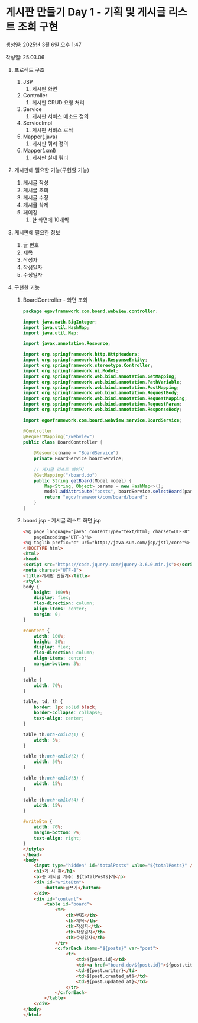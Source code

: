 # 게시판 만들기 Day 1 - 기획 및 게시글 리스트 조회 구현

생성일: 2025년 3월 6일 오후 1:47

작성일: 25.03.06

1. 프로젝트 구조
    1. JSP
        1. 게시판 화면
    2. Controller
        1. 게시판 CRUD 요청 처리
    3. Service
        1. 게시판 서비스 메소드 정의
    4. ServiceImpl
        1. 게시판 서비스 로직
    5. Mapper(.java)
        1. 게시판 쿼리 정의
    6. Mapper(.xml)
        1. 게시판 실제 쿼리

1. 게시판에 필요한 기능(구현할 기능)
    1. 게시글 작성
    2. 게시글 조회
    3. 게시글 수정
    4. 게시글 삭제
    5. 페이징
        1. 한 화면에 10개씩

1. 게시판에 필요한 정보
    1. 글 번호
    2. 제목
    3. 작성자
    4. 작성일자
    5. 수정일자

1. 구현한 기능
    1. BoardController - 화면 조회
        
        ```java
        package egovframework.com.board.webview.controller;
        
        import java.math.BigInteger;
        import java.util.HashMap;
        import java.util.Map;
        
        import javax.annotation.Resource;
        
        import org.springframework.http.HttpHeaders;
        import org.springframework.http.ResponseEntity;
        import org.springframework.stereotype.Controller;
        import org.springframework.ui.Model;
        import org.springframework.web.bind.annotation.GetMapping;
        import org.springframework.web.bind.annotation.PathVariable;
        import org.springframework.web.bind.annotation.PostMapping;
        import org.springframework.web.bind.annotation.RequestBody;
        import org.springframework.web.bind.annotation.RequestMapping;
        import org.springframework.web.bind.annotation.RequestParam;
        import org.springframework.web.bind.annotation.ResponseBody;
        
        import egovframework.com.board.webview.service.BoardService;
        
        @Controller
        @RequestMapping("/webview")
        public class BoardController {
        	
        	@Resource(name = "BoardService")
        	private BoardService boardService;
        	
        	// 게시글 리스트 페이지
        	@GetMapping("/board.do")
        	public String getBoard(Model model) {
        		Map<String, Object> params = new HashMap<>();
        		model.addAttribute("posts", boardService.selectBoard(params));
        		return "egovframework/com/board/board";
        	}
        }
        ```
        
    2. board.jsp - 게시글 리스트 화면 jsp
        
        ```html
        <%@ page language="java" contentType="text/html; charset=UTF-8"
        	pageEncoding="UTF-8"%>
        <%@ taglib prefix="c" uri="http://java.sun.com/jsp/jstl/core"%>
        <!DOCTYPE html>
        <html>
        <head>
        <script src="https://code.jquery.com/jquery-3.6.0.min.js"></script>
        <meta charset="UTF-8">
        <title>게시판 만들기</title>
        <style>
        body {
        	height: 100vh;
        	display: flex;
        	flex-direction: column;
        	align-items: center;
        	margin: 0;
        }
        
        #content {
        	width: 100%;
        	height: 30%;
        	display: flex;
        	flex-direction: column;
        	align-items: center;
        	margin-bottom: 3%;
        }
        
        table {
        	width: 70%;
        }
        
        table, td, th {
        	border: 1px solid black;
        	border-collapse: collapse;
        	text-align: center;
        }
        
        table th:nth-child(1) {
        	width: 5%;
        }
        
        table th:nth-child(2) {
        	width: 50%;
        }
        
        table th:nth-child(3) {
        	width: 15%;
        }
        
        table th:nth-child(4) {
        	width: 15%;
        }
        
        #writeBtn {
        	width: 70%;
        	margin-bottom: 2%;
        	text-align: right;
        }
        </style>
        </head>
        <body>
        	<input type="hidden" id="totalPosts" value="${totalPosts}" />
        	<h1>게 시 판</h1>
        	<p>총 게시글 개수: ${totalPosts}개</p>
        	<div id="writeBtn">
        		<button>글쓰기</button>
        	</div>
        	<div id="content">
        		<table id="board">
        			<tr>
        				<th>번호</th>
        				<th>제목</th>
        				<th>작성자</th>
        				<th>작성일자</th>
        				<th>수정일자</th>
        			</tr>
        			<c:forEach items="${posts}" var="post">
        				<tr>
        					<td>${post.id}</td>
        					<td><a href="board.do/${post.id}">${post.title}</a></td>
        					<td>${post.writer}</td>
        					<td>${post.created_at}</td>
        					<td>${post.updated_at}</td>
        				</tr>
        			</c:forEach>
        		</table>
        	</div>
        </body>
        </html>
        ```
